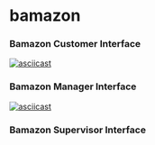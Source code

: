 # bamazon


### Bamazon Customer Interface

[![asciicast](https://asciinema.org/a/rnX5xkJkyZc1fQ5n4av55SRTX.svg)](https://asciinema.org/a/rnX5xkJkyZc1fQ5n4av55SRTX)

### Bamazon Manager Interface

[![asciicast](https://asciinema.org/a/D9CnZKVc4VGdXNRHJmPwqv2rt.svg)](https://asciinema.org/a/D9CnZKVc4VGdXNRHJmPwqv2rt)

### Bamazon Supervisor Interface

